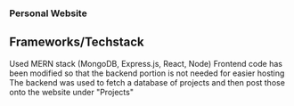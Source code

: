 ### Personal Website
## Frameworks/Techstack
Used MERN stack (MongoDB, Express.js, React, Node)
Frontend code has been modified so that the backend portion is not needed for easier hosting
The backend was used to fetch a database of projects and then post those onto the website under "Projects"
